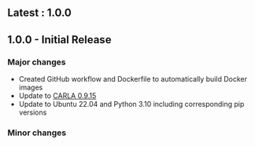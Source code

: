 ## Latest : 1.0.0

## 1.0.0 - Initial Release

### Major changes

*   Created GitHub workflow and Dockerfile to automatically build Docker images
*   Update to [CARLA 0.9.15](https://carla.org/2023/11/10/release-0.9.15/)
*   Update to Ubuntu 22.04 and Python 3.10 including corresponding pip versions

### Minor changes
